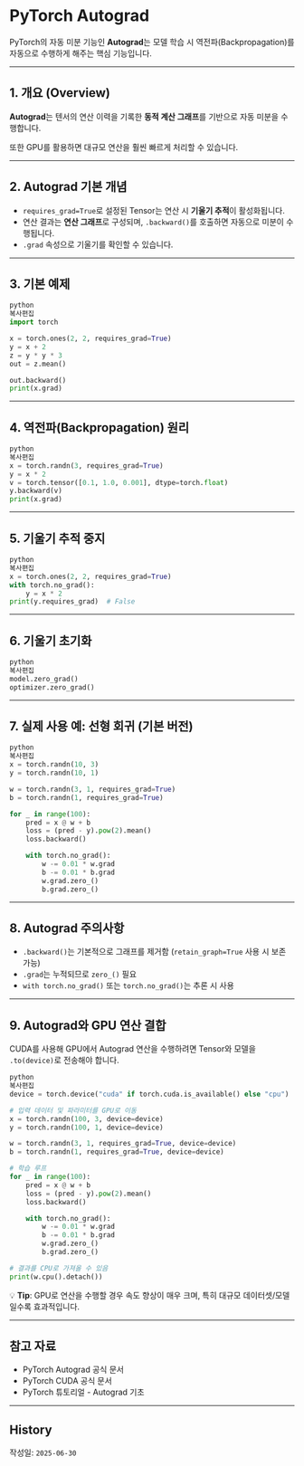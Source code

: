 # PyTorch Autograd

PyTorch의 자동 미분 기능인 **Autograd**는 모델 학습 시 역전파(Backpropagation)를 자동으로 수행하게 해주는 핵심 기능입니다.

---

## 1. 개요 (Overview)

**Autograd**는 텐서의 연산 이력을 기록한 **동적 계산 그래프**를 기반으로 자동 미분을 수행합니다.

또한 GPU를 활용하면 대규모 연산을 훨씬 빠르게 처리할 수 있습니다.

---

## 2. Autograd 기본 개념

- `requires_grad=True`로 설정된 Tensor는 연산 시 **기울기 추적**이 활성화됩니다.
- 연산 결과는 **연산 그래프**로 구성되며, `.backward()`를 호출하면 자동으로 미분이 수행됩니다.
- `.grad` 속성으로 기울기를 확인할 수 있습니다.

---

## 3. 기본 예제

```python
python
복사편집
import torch

x = torch.ones(2, 2, requires_grad=True)
y = x + 2
z = y * y * 3
out = z.mean()

out.backward()
print(x.grad)

```

---

## 4. 역전파(Backpropagation) 원리

```python
python
복사편집
x = torch.randn(3, requires_grad=True)
y = x * 2
v = torch.tensor([0.1, 1.0, 0.001], dtype=torch.float)
y.backward(v)
print(x.grad)

```

---

## 5. 기울기 추적 중지

```python
python
복사편집
x = torch.ones(2, 2, requires_grad=True)
with torch.no_grad():
    y = x * 2
print(y.requires_grad)  # False

```

---

## 6. 기울기 초기화

```python
python
복사편집
model.zero_grad()
optimizer.zero_grad()

```

---

## 7. 실제 사용 예: 선형 회귀 (기본 버전)

```python
python
복사편집
x = torch.randn(10, 3)
y = torch.randn(10, 1)

w = torch.randn(3, 1, requires_grad=True)
b = torch.randn(1, requires_grad=True)

for _ in range(100):
    pred = x @ w + b
    loss = (pred - y).pow(2).mean()
    loss.backward()

    with torch.no_grad():
        w -= 0.01 * w.grad
        b -= 0.01 * b.grad
        w.grad.zero_()
        b.grad.zero_()

```

---

## 8. Autograd 주의사항

- `.backward()`는 기본적으로 그래프를 제거함 (`retain_graph=True` 사용 시 보존 가능)
- `.grad`는 누적되므로 `zero_()` 필요
- `with torch.no_grad()` 또는 `torch.no_grad()`는 추론 시 사용

---

## 9. Autograd와 GPU 연산 결합

CUDA를 사용해 GPU에서 Autograd 연산을 수행하려면 Tensor와 모델을 `.to(device)`로 전송해야 합니다.

```python
python
복사편집
device = torch.device("cuda" if torch.cuda.is_available() else "cpu")

# 입력 데이터 및 파라미터를 GPU로 이동
x = torch.randn(100, 3, device=device)
y = torch.randn(100, 1, device=device)

w = torch.randn(3, 1, requires_grad=True, device=device)
b = torch.randn(1, requires_grad=True, device=device)

# 학습 루프
for _ in range(100):
    pred = x @ w + b
    loss = (pred - y).pow(2).mean()
    loss.backward()

    with torch.no_grad():
        w -= 0.01 * w.grad
        b -= 0.01 * b.grad
        w.grad.zero_()
        b.grad.zero_()

# 결과를 CPU로 가져올 수 있음
print(w.cpu().detach())

```

💡 **Tip**: GPU로 연산을 수행할 경우 속도 향상이 매우 크며, 특히 대규모 데이터셋/모델일수록 효과적입니다.

---

## 참고 자료

- PyTorch Autograd 공식 문서
- PyTorch CUDA 공식 문서
- PyTorch 튜토리얼 - Autograd 기초

---

## History

작성일: `2025-06-30`